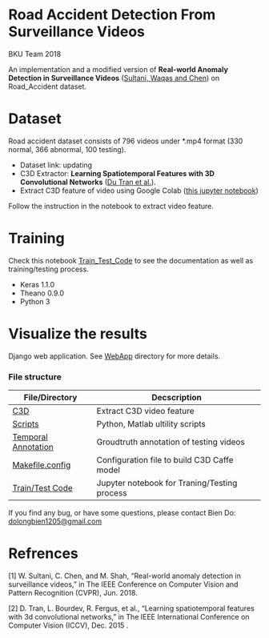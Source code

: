 # Road Accident Detection From Surveillance Videos 
BKU Team 2018

An implementation and a modified version of **Real-world Anomaly Detection in Surveillance Videos** ([Sultani, Waqas and Chen][realworld]) on Road_Accident dataset.

# Dataset

Road accident dataset consists of 796 videos under *.mp4 format (330 normal, 366 abnormal, 100 testing). 
  - Dataset link: updating
  - C3D Extractor: **Learning Spatiotemporal Features with 3D Convolutional Networks** ([Du Tran et al.][c3d]).
  - Extract C3D feature of video using Google Colab ([this jupyter notebook](https://github.com/dolongbien/HumanBehaviorBKU/blob/master/C3D/C3DV0.ipynb))

Follow the instruction in the notebook to extract video feature. 

# Training

Check this notebook [Train_Test_Code](https://github.com/dolongbien/HumanBehaviorBKU/blob/master/TrainTest_Code.ipynb) to see the documentation as well as training/testing process.
* Keras 1.1.0
* Theano 0.9.0
* Python 3

# Visualize the results

Django web application. See [WebApp](https://github.com/dolongbien/HumanBehaviorBKU/tree/master/WebApp) directory for more details.

### File structure

| File/Directory | Decscription |
| ------ | ------ |
| [C3D][c3dfolder] | Extract C3D video feature |
| [Scripts][scripts] |Python, Matlab ultility scripts |
| [Temporal Annotation][annotation] | Groudtruth annotation of testing videos |
| [Makefile.config][makefile] |Configuration file to build C3D Caffe model|
| [Train/Test Code][traintestcode] | Jupyter notebook for Traning/Testing process |

If you find any bug, or have some questions, please contact Bien Do: dolongbien1205@gmail.com

# Refrences

[1] W. Sultani, C. Chen, and M. Shah, “Real-world anomaly detection in surveillance videos,” in The IEEE Conference on
Computer Vision and Pattern Recognition (CVPR), Jun. 2018.

[2] D. Tran, L. Bourdev, R. Fergus, et al., “Learning spatiotemporal features with 3d convolutional networks,” in The IEEE
International Conference on Computer Vision (ICCV), Dec. 2015 .



   [realworld]: <https://arxiv.org/pdf/1801.04264.pdf>
   [c3d]: <https://arxiv.org/pdf/1412.0767.pdf>
   [c3dfolder]: <https://github.com/dolongbien/HumanBehaviorBKU/tree/master/C3D>
   [scripts]: <https://github.com/dolongbien/HumanBehaviorBKU/tree/master/Scripts>
   [annotation]: <https://github.com/dolongbien/HumanBehaviorBKU/tree/master/Temporal_Annotations>
   [makefile]: <https://github.com/dolongbien/HumanBehaviorBKU/blob/master/Makefile.config>
   [traintestcode]: <https://github.com/markdown-it/markdown-it>
